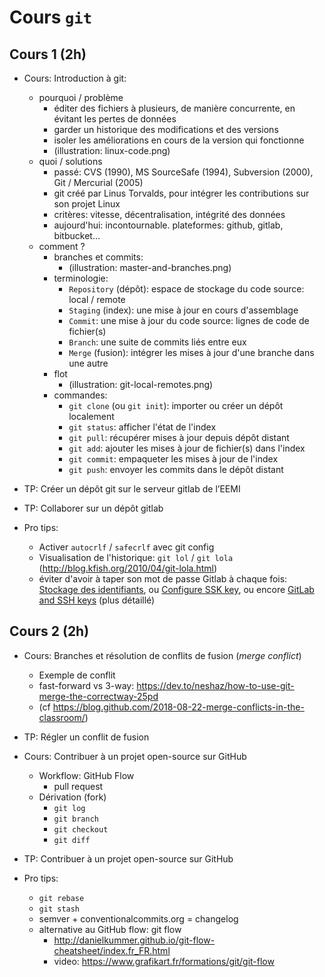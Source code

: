 # Cours `git`

## Cours 1 (2h)

- Cours: Introduction à git:
  - pourquoi / problème
    - éditer des fichiers à plusieurs, de manière concurrente, en évitant les pertes de données
    - garder un historique des modifications et des versions
    - isoler les améliorations en cours de la version qui fonctionne
    - (illustration: linux-code.png)
  - quoi / solutions
    - passé: CVS (1990), MS SourceSafe (1994), Subversion (2000), Git / Mercurial (2005)
    - git créé par Linus Torvalds, pour intégrer les contributions sur son projet Linux
    - critères: vitesse, décentralisation, intégrité des données
    - aujourd'hui: incontournable. plateformes: github, gitlab, bitbucket...
  - comment ?
    - branches et commits:
      - (illustration: master-and-branches.png)
    - terminologie:
      - `Repository` (dépôt): espace de stockage du code source: local / remote
      - `Staging` (index): une mise à jour en cours d'assemblage
      - `Commit`: une mise à jour du code source: lignes de code de fichier(s)
      - `Branch`: une suite de commits liés entre eux
      - `Merge` (fusion): intégrer les mises à jour d'une branche dans une autre
    - flot
      - (illustration: git-local-remotes.png)
    - commandes:
      - `git clone` (ou `git init`): importer ou créer un dépôt localement
      - `git status`: afficher l'état de l'index
      - `git pull`: récupérer mises à jour depuis dépôt distant
      - `git add`: ajouter les mises à jour de fichier(s) dans l'index
      - `git commit`: empaqueter les mises à jour de l'index
      - `git push`: envoyer les commits dans le dépôt distant

- TP: Créer un dépôt git sur le serveur gitlab de l’EEMI

- TP: Collaborer sur un dépôt gitlab

- Pro tips:
  - Activer `autocrlf` / `safecrlf` avec git config
  - Visualisation de l'historique: `git lol` / `git lola` (http://blog.kfish.org/2010/04/git-lola.html)
  - éviter d'avoir à taper son mot de passe Gitlab à chaque fois: [Stockage des identifiants](https://git-scm.com/book/fr/v2/Utilitaires-Git-Stockage-des-identifiants), ou [Configure SSK key](https://docs.gitlab.com/ee/university/training/topics/env_setup.html#configure-ssh-key), ou encore [GitLab and SSH keys](https://docs.gitlab.com/ee/ssh/) (plus détaillé)

## Cours 2 (2h)

- Cours: Branches et résolution de conflits de fusion (*merge conflict*)
  - Exemple de conflit
  - fast-forward vs 3-way: https://dev.to/neshaz/how-to-use-git-merge-the-correctway-25pd
  - (cf https://blog.github.com/2018-08-22-merge-conflicts-in-the-classroom/)

- TP: Régler un conflit de fusion

- Cours: Contribuer à un projet open-source sur GitHub
  - Workflow: GitHub Flow
    - pull request
  - Dérivation (fork)
    - `git log`
    - `git branch`
    - `git checkout`
    - `git diff`

- TP: Contribuer à un projet open-source sur GitHub

- Pro tips:
  - `git rebase`
  - `git stash`
  - semver + conventionalcommits.org = changelog
  - alternative au GitHub flow: git flow
    - http://danielkummer.github.io/git-flow-cheatsheet/index.fr_FR.html
    - video: https://www.grafikart.fr/formations/git/git-flow
